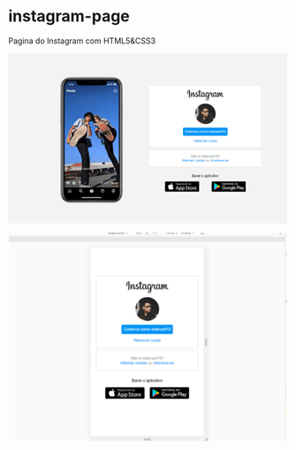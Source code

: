 # instagram-page
Pagina do Instagram com HTML5&amp;CSS3

![](imag/telaInicialInstagram.PNG)


![](imag/telaResponsiva.PNG)
